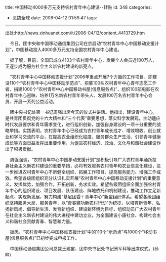 title: 中国移动4000多万元支持农村青年中心建设--转贴
id: 348
categories:
  - 恶搞全球
date: 2006-04-12 01:59:47
tags:
---

<div id="msgcns!9697D6160EFEBC17!641" class="bvMsg"><div>出处:http://news.xinhuanet.com/it/2006-04/12/content_4413729.htm 

    今日，团中央和中国移动通信集团公司在京启动“农村青年中心中国移动支援计划”，中国移动投入4000多万元支持全国农村青年中心建设。 
<p>    据了解，目前，全国已成立4103个农村青年中心，发展个人会员近100万人，正逐步成为服务社会主义新农村建设的新亮点。 
<p>    “农村青年中心中国移动支援计划”2006年重点开展7个方面的工作项目，即建设110个“农村青年中心中国移动示范点”、招募100名农村青年中心青年志愿工作者、捐建1000个“农村青年中心中国移动书屋(信息服务点)”、组织100部电影在农村青年中心巡映、培养1万名新农村青年带头人、发展100万名农村青年中心会员、开展一系列公益活动。 
<p>    团中央书记处第一书记周强出席今天的仪式并讲话。他指出，建设青年中心，是共青团贯彻党的十六大精神和“三个代表”重要思想，落实科学发展观，主动适应时代发展要求和青年需求变化，进行组织创新，加强自身建设的一项十分重要的战略举措。实践表明，农村青年中心已经成为农村青年成长成才、增效增收、创业就业和学习交流的平台，在提高农业组织化程度、服务群众生产生活、引领青年健康成长等方面日益发挥出重要作用，为促进农村经济、政治、文化与和谐社会建设作出了积极贡献。 
<p>    周强强调，“农村青年中心中国移动支援计划”是积极引导广大农村青年踊跃投身社会主义新农村建设的重要举措，必将有效服务农村青年和农业信息化建设，进一步推进农村青年中心不断健全组织、拓展工作项目、提高服务能力、增强工作成效。希望各级团组织充分认识扎实开展“农村青年中心中国移动支援计划”的重要意义，发挥优势，加强合作，开拓创新，务求实效。希望各级团组织全面加强农村青年中心的组织建设、项目发展、队伍建设、阵地依托和机制建设，推动工作立足新起点、实现新发展，努力构建“基层团委＋青年中心”新型组织体系。希望各级团组织坚持服务大局、服务青年，以“青春建功新农村行动”为统揽，以培育新青年、弘扬新风尚、倡导新生活、发育新组织、建设新环境为目标，组织动员广大农村青年在社会主义新农村建设的伟大进程中建功立业，为全面建设小康社会、构建社会主义和谐社会贡献青春、智慧和力量。 
<p>    据悉，“农村青年中心中国移动支援计划”中的110个“示范点”与1000个“移动书屋(信息服务点)”已初步完成申报工作。 
<p>    中国移动通信集团公司总裁王建宙、团中央书记处书记贺军科等出席仪式。(孙晔)
</div></div>
